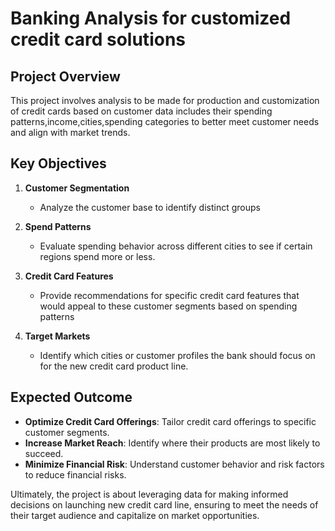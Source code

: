 # Banking Analysis for customized credit card solutions

## Project Overview

This project involves analysis to be made for production and customization of credit cards based on customer data includes their spending patterns,income,cities,spending categories to better meet customer needs and align with market trends.


## Key Objectives

1. **Customer Segmentation**
   - Analyze the customer base to identify distinct groups
     
2. **Spend Patterns**
   - Evaluate spending behavior across different cities to see if certain regions spend more or less.

3. **Credit Card Features**
   - Provide recommendations for specific credit card features that would appeal to these customer segments based on spending patterns
     
4. **Target Markets**
   - Identify which cities or customer profiles the bank should focus on for the new credit card product line.


## Expected Outcome


- **Optimize Credit Card Offerings**: Tailor credit card offerings to specific customer segments.
- **Increase Market Reach**: Identify where their products are most likely to succeed.
- **Minimize Financial Risk**: Understand customer behavior and risk factors to reduce financial risks.

Ultimately, the project is about leveraging data for making informed decisions on launching new credit card line, ensuring to meet the needs of their target audience and capitalize on market opportunities.

